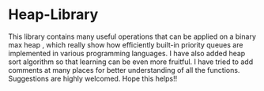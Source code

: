# Heap-Library
This library contains many useful operations that can be applied on a binary max heap , which really show how efficiently built-in priority queues  are implemented in various programming languages. I have also added heap sort algorithm so that learning can be even more fruitful. I have tried to add comments at many places for better understanding of all the functions. Suggestions are highly welcomed.  Hope this helps!!
